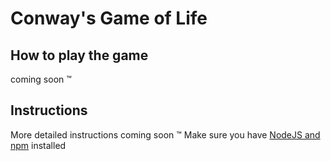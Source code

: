 # Conway's Game of Life

## How to play the game

coming soon ™️

## Instructions

More detailed instructions coming soon ™️
Make sure you have [NodeJS and npm](https://nodejs.org/en/) installed
